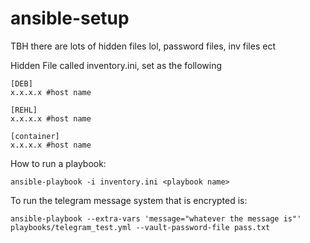 # ansible-setup

TBH there are lots of hidden files lol, password files, inv files ect

Hidden File called inventory.ini, set as the following

```
[DEB]
x.x.x.x #host name

[REHL]
x.x.x.x #host name

[container]
x.x.x.x #host name
```

How to run a playbook:

```
ansible-playbook -i inventory.ini <playbook name>
```

To run the telegram message system that is encrypted is:

```
ansible-playbook --extra-vars 'message="whatever the message is"' playbooks/telegram_test.yml --vault-password-file pass.txt
```
